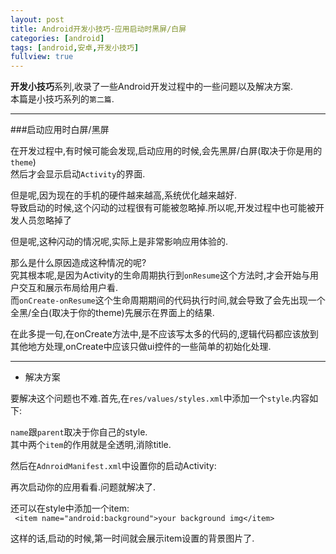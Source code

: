 ```yaml
---
layout: post
title: Android开发小技巧-应用启动时黑屏/白屏
categories: [android]
tags: [android,安卓,开发小技巧]
fullview: true
---
```


**开发小技巧**系列,收录了一些Android开发过程中的一些问题以及解决方案.   
本篇是小技巧系列的`第二篇`.

<!-- more -->    	

***

###启动应用时白屏/黑屏

在开发过程中,有时候可能会发现,启动应用的时候,会先黑屏/白屏(取决于你是用的`theme`)     
然后才会显示启动`Activity`的界面.     

但是呢,因为现在的手机的硬件越来越高,系统优化越来越好.      
导致启动的时候,这个闪动的过程很有可能被忽略掉.所以呢,开发过程中也可能被开发人员忽略掉了     

但是呢,这种闪动的情况呢,实际上是非常影响应用体验的.     

那么是什么原因造成这种情况的呢?     
究其根本呢,是因为Activity的生命周期执行到`onResume`这个方法时,才会开始与用户交互和展示布局给用户看.       
而`onCreate-onResume`这个生命周期期间的代码执行时间,就会导致了会先出现一个全黑/全白(取决于你的theme)先展示在界面上的结果.     

在此多提一句,在onCreate方法中,是不应该写太多的代码的,逻辑代码都应该放到其他地方处理,onCreate中应该只做ui控件的一些简单的初始化处理.     

***

* 解决方案      

要解决这个问题也不难.首先,在`res/values/styles.xml`中添加一个`style`.内容如下:

<script src="https://gist.github.com/gulup/fa94d734603813207623.js"></script>

`name`跟`parent`取决于你自己的style.    
其中两个`item`的作用就是全透明,消除title.   

然后在`AdnroidManifest.xml`中设置你的启动Activity:

<script src="https://gist.github.com/gulup/266ea24f224543561b4d.js"></script>

再次启动你的应用看看.问题就解决了.      

还可以在style中添加一个item:    
` <item name="android:background">your background img</item>`

这样的话,启动的时候,第一时间就会展示item设置的背景图片了.

